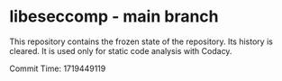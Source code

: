 # libeseccomp - main branch

This repository contains the frozen state of the repository.
Its history is cleared. It is used only for static code
analysis with Codacy.

Commit Time: 1719449119